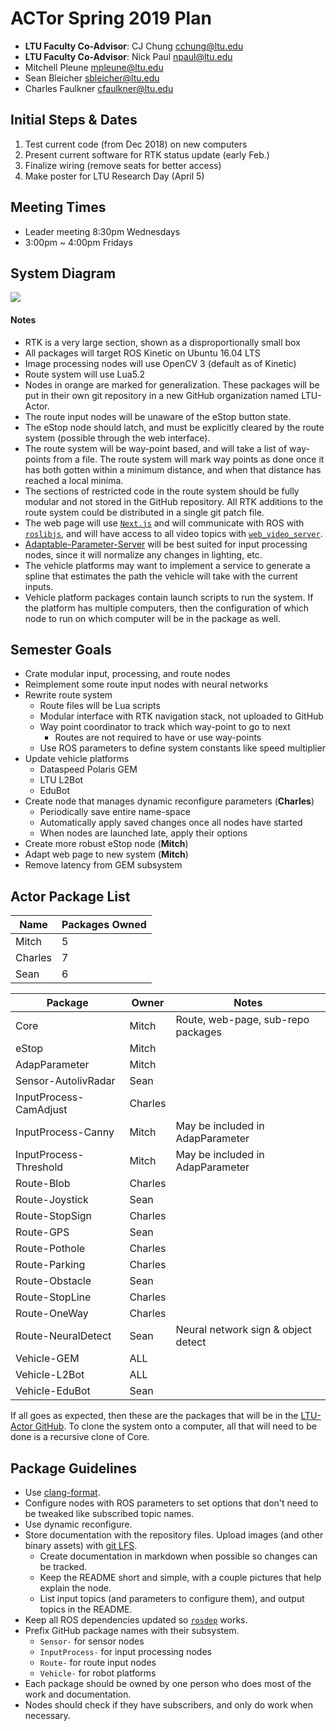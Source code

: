 # ACTor Spring 2019 Plan

- **LTU Faculty Co-Advisor**: CJ Chung <cchung@ltu.edu>
- **LTU Faculty Co-Advisor**: Nick Paul <npaul@ltu.edu>
- Mitchell Pleune <mpleune@ltu.edu>
- Sean Bleicher <sbleicher@ltu.edu>
- Charles Faulkner <cfaulkner@ltu.edu>

## Initial Steps & Dates

 1. Test current code (from Dec 2018) on new computers
 2. Present current software for RTK status update (early Feb.)
 3. Finalize wiring (remove seats for better access)
 4. Make poster for LTU Research Day (April 5)

## Meeting Times

- Leader meeting 8:30pm Wednesdays
- 3:00pm ~ 4:00pm Fridays

## System Diagram

![][sysdiag]

#### Notes

- RTK is a very large section, shown as a disproportionally small box
- All packages will target ROS Kinetic on Ubuntu 16.04 LTS
- Image processing nodes will use OpenCV 3 (default as of Kinetic)
- Route system will use Lua5.2
- Nodes in orange are marked for generalization. These packages will be put in
  their own git repository in a new GitHub organization named LTU-Actor.
- The route input nodes will be unaware of the eStop button state.
- The eStop node should latch, and must be explicitly cleared by the route
  system (possible through the web interface).
- The route system will be way-point based, and will take a list of way-points
  from a file. The route system will mark way points as done once it has both
  gotten within a minimum distance, and when that distance has reached a local
  minima.
- The sections of restricted code in the route system should be fully modular
  and not stored in the GitHub repository. All RTK additions to the route
  system could be distributed in a single git patch file.
- The web page will use [`Next.js`](https://nextjs.org/) and will communicate
  with ROS with [`roslibjs`](https://github.com/RobotWebTools/roslibjs), and
  will have access to all video topics with
  [`web_video_server`](https://github.com/RobotWebTools/web_video_server).
- [Adaptable-Parameter-Server](https://github.com/LTU-Actor/Adaptable-Parameter-Server)
  will be best suited for input processing nodes, since it will normalize any
  changes in lighting, etc.
- The vehicle platforms may want to implement a service to generate a spline
  that estimates the path the vehicle will take with the current inputs.
- Vehicle platform packages contain launch scripts to run the system. If the
  platform has multiple computers, then the configuration of which node to run
  on which computer will be in the package as well.

## Semester Goals

- Crate modular input, processing, and route nodes
- Reimplement some route input nodes with neural networks
- Rewrite route system
  - Route files will be Lua scripts
  - Modular interface with RTK navigation stack, not uploaded to GitHub
  - Way point coordinator to track which way-point to go to next
    - Routes are not required to have or use way-points
  - Use ROS parameters to define system constants like speed multiplier
- Update vehicle platforms
  - Dataspeed Polaris GEM
  - LTU L2Bot
  - EduBot
- Create node that manages dynamic reconfigure parameters (**Charles**)
  - Periodically save entire name-space
  - Automatically apply saved changes once all nodes have started
  - When nodes are launched late, apply their options
- Create more robust eStop node (**Mitch**)
- Adapt web page to new system (**Mitch**)
- Remove latency from GEM subsystem

## Actor Package List

| Name    | Packages Owned |
| ------- | -------------- |
| Mitch   | 5              |
| Charles | 7              |
| Sean    | 6              |

| Package                     | Owner   | Notes                                |
| --------------------------- | ------- | ------------------------------------ |
| Core                        | Mitch   | Route, web-page, sub-repo packages   |
| eStop                       | Mitch   |                                      |
| AdapParameter               | Mitch   |                                      |
| Sensor-AutolivRadar         | Sean    |                                      |
| InputProcess-CamAdjust      | Charles |                                      |
| InputProcess-Canny          | Mitch   | May be included in AdapParameter     |
| InputProcess-Threshold      | Mitch   | May be included in AdapParameter     |
| Route-Blob                  | Charles |                                      |
| Route-Joystick              | Sean    |                                      |
| Route-StopSign              | Charles |                                      |
| Route-GPS                   | Sean    |                                      |
| Route-Pothole               | Charles |                                      |
| Route-Parking               | Charles |                                      |
| Route-Obstacle              | Sean    |                                      |
| Route-StopLine              | Charles |                                      |
| Route-OneWay                | Charles |                                      |
| Route-NeuralDetect          | Sean    | Neural network sign & object detect  |
| Vehicle-GEM                 | ALL     |                                      |
| Vehicle-L2Bot               | ALL     |                                      |
| Vehicle-EduBot              | Sean    |                                      |

If all goes as expected, then these are the packages that will be in the
[LTU-Actor GitHub](https://github.com/LTU-Actor). To clone the system onto a
computer, all that will need to be done is a recursive clone of Core.

## Package Guidelines

- Use [clang-format](https://clang.llvm.org/docs/ClangFormat.html).
- Configure nodes with ROS parameters to set options that don't need to be
  tweaked like subscribed topic names.
- Use dynamic reconfigure.
- Store documentation with the repository files. Upload images (and other
  binary assets) with [git LFS](https://git-lfs.github.com/).
  - Create documentation in markdown when possible so changes can be tracked.
  - Keep the README short and simple, with a couple pictures that help explain
    the node.
  - List input topics (and parameters to configure them), and output topics in
    the README.
- Keep all ROS dependencies updated so [`rosdep`](http://wiki.ros.org/rosdep)
  works.
- Prefix GitHub package names with their subsystem.
  - `Sensor-` for sensor nodes
  - `InputProcess-` for input processing nodes
  - `Route-` for route input nodes
  - `Vehicle-` for robot platforms
- Each package should be owned by one person who does most of the work and
  documentation.
- Nodes should check if they have subscribers, and only do work when necessary.

[sysdiag]: https://media.githubusercontent.com/media/LTU-Actor/LTU-Actor.github.io/fa3a36328e18626678b23ffdcba7c4e239e370fc/assets/system_diagram.svg
